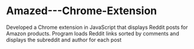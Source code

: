 # Amazed---Chrome-Extension
Developed a Chrome extension in JavaScript that displays Reddit posts for Amazon products. Program loads Reddit links sorted by comments and displays the subreddit and author for each post

